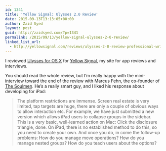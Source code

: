 ```yaml
---
id: 1341
title: 'Yellow Signal: Ulysses 2.0 Review'
date: 2015-09-13T13:13:05+00:00
author: Zaid Syed
layout: post
guid: http://zaidsyed.com/?p=1341
permalink: /2015/09/13/yellow-signal-ulysses-2-0-review/
linked_list_url:
  - http://yellowsignal.com/reviews/ulysses-2-0-review-professional-writing-software-made-beautiful/
---
```

I reviewed [Ulysses for OS X](http://ulyssesapp.com) for [Yellow Signal](http://yellowsignal.com), my site for app reviews and interviews.

You should read the whole review, but I&#8217;m really happy with the mini-interview toward the end of the review with Marcus Fehn, the co-founder of [The Soulmen](http://the-soulmen.com). He&#8217;s a really smart guy, and I liked his response about developing for iPad:

> The platform restrictions are immense. Screen real estate is very limited, tap targets are huge, there are only a couple of obvious ways to allow interaction etc. For example, we have just submitted a new version which allows iPad users to collapse groups in the sidebar. This is a very basic, well-learned action on Mac: Click the disclosure triangle, done. On iPad, there is no established method to do this, so you need to create your own. And once you do, in come the follow-up problems: How do you manage move operations? How do you manage nested groups? How do you teach users about the options?
